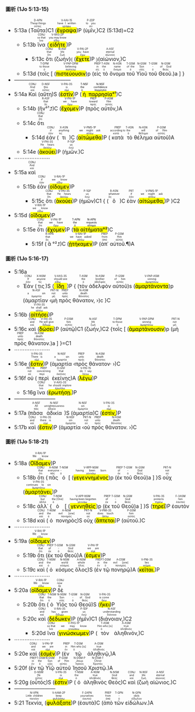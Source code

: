 #### 圖析 (1Jo 5:13-15)

- 5:13a (<RUBY><ruby><ruby>Ταῦτα<rt>οὗτος</rt></ruby><rt>These things</rt></ruby><rt>D-APN</rt></RUBY>)C1 (<RUBY><ruby><ruby><mark class='verb'>ἔγραψα</mark><rt>γράφω</rt></ruby><rt>have I written</rt></ruby><rt>V-AAI-1S</rt></RUBY>)P (<RUBY><ruby><ruby>ὑμῖν,<rt>σύ</rt></ruby><rt>to you</rt></ruby><rt>P-2DP</rt></RUBY>)C2 (5:13d)=C2
	- 5:13b <RUBY><ruby><ruby>ἵνα<rt>ἵνα</rt></ruby><rt>so that</rt></ruby><rt>CONJ</rt></RUBY> (<RUBY><ruby><ruby><mark class='verb'>εἰδῆτε</mark><rt>εἴδω</rt></ruby><rt>you may know</rt></ruby><rt>V-RAS-2P</rt></RUBY>)P
		- 5:13c <RUBY><ruby><ruby>ὅτι<rt>ὅτι</rt></ruby><rt>that</rt></ruby><rt>CONJ</rt></RUBY> (<RUBY><ruby><ruby>ζωὴν<rt>ζωή</rt></ruby><rt>life</rt></ruby><rt>N-ASF</rt></RUBY>)⦇ (<RUBY><ruby><ruby><mark class='verb'>ἔχετε</mark><rt>ἔχω</rt></ruby><rt>you have</rt></ruby><rt>V-PAI-2P</rt></RUBY>)P ⦈(<RUBY><ruby><ruby>αἰώνιον,<rt>αἰώνιος</rt></ruby><rt>eternal</rt></ruby><rt>A-ASF</rt></RUBY>)C 
	- 5:13d {<RUBY><ruby><ruby>τοῖς<rt>ὁ</rt></ruby><rt>to those</rt></ruby><rt>T-DPM</rt></RUBY> [ (<RUBY><ruby><ruby><mark class='ptc'>πιστεύουσιν</mark><rt>πιστεύω</rt></ruby><rt>believing</rt></ruby><rt>V-PAP-DPM</rt></RUBY>)p (<RUBY><ruby><ruby>εἰς<rt>εἰς</rt></ruby><rt>in</rt></ruby><rt>PREP</rt></RUBY> <RUBY><ruby><ruby>τὸ<rt>ὁ</rt></ruby><rt>the</rt></ruby><rt>T-ASN</rt></RUBY> <RUBY><ruby><ruby>ὄνομα<rt>ὄνομα</rt></ruby><rt>name</rt></ruby><rt>N-ASN</rt></RUBY> <RUBY><ruby><ruby>τοῦ<rt>ὁ</rt></ruby><rt>of the</rt></ruby><rt>T-GSM</rt></RUBY> <RUBY><ruby><ruby>Υἱοῦ<rt>υἱός</rt></ruby><rt>Son</rt></ruby><rt>N-GSM</rt></RUBY> <RUBY><ruby><ruby>τοῦ<rt>ὁ</rt></ruby><rt>-</rt></ruby><rt>T-GSM</rt></RUBY> <RUBY><ruby><ruby>Θεοῦ.<rt>θεός</rt></ruby><rt>of God</rt></ruby><rt>N-GSM</rt></RUBY>)a ] }
- ———————————
- 5:14a <RUBY><ruby><ruby>Καὶ<rt>καί</rt></ruby><rt>And</rt></ruby><rt>CONJ</rt></RUBY> (<RUBY><ruby><ruby>αὕτη<rt>οὗτος</rt></ruby><rt>this</rt></ruby><rt>D-NSF</rt></RUBY>)S (<RUBY><ruby><ruby><mark class='verb'>ἐστὶν</mark><rt>εἰμί</rt></ruby><rt>is</rt></ruby><rt>V-PAI-3S</rt></RUBY>)P (<mark><RUBY><ruby><ruby>ἡ<rt>ὁ</rt></ruby><rt>the</rt></ruby><rt>T-NSF</rt></RUBY> <RUBY><ruby><ruby>παρρησία<rt>παρρησία</rt></ruby><rt>confidence</rt></ruby><rt>N-NSF</rt></RUBY>°¹</mark>)C 
	- 5:14b (<RUBY><ruby><ruby>ἣν°¹⮥<rt>ὅς</rt></ruby><rt>that</rt></ruby><rt>R-ASF</rt></RUBY>)C (<RUBY><ruby><ruby><mark class='verb'>ἔχομεν</mark><rt>ἔχω</rt></ruby><rt>we have</rt></ruby><rt>V-PAI-1P</rt></RUBY>)P (<RUBY><ruby><ruby>πρὸς<rt>πρός</rt></ruby><rt>toward</rt></ruby><rt>PREP</rt></RUBY> <RUBY><ruby><ruby>αὐτόν,<rt>αὐτός</rt></ruby><rt>Him</rt></ruby><rt>P-ASM</rt></RUBY>)A
	- 5:14c <RUBY><ruby><ruby>ὅτι<rt>ὅτι</rt></ruby><rt>that</rt></ruby><rt>CONJ</rt></RUBY>
		-  5:14d <RUBY><ruby><ruby>ἐάν<rt>ἐάν</rt></ruby><rt>if</rt></ruby><rt>CONJ</rt></RUBY> (<RUBY><ruby><ruby>τι<rt>τις</rt></ruby><rt>anything</rt></ruby><rt>X-ASN</rt></RUBY>)C (<RUBY><ruby><ruby><mark class='verb'>αἰτώμεθα</mark><rt>αἰτέω</rt></ruby><rt>we might ask</rt></ruby><rt>V-PMS-1P</rt></RUBY>)P (<RUBY><ruby><ruby>κατὰ<rt>κατά</rt></ruby><rt>according to</rt></ruby><rt>PREP</rt></RUBY> <RUBY><ruby><ruby>τὸ<rt>ὁ</rt></ruby><rt>the</rt></ruby><rt>T-ASN</rt></RUBY> <RUBY><ruby><ruby>θέλημα<rt>θέλημα</rt></ruby><rt>will</rt></ruby><rt>N-ASN</rt></RUBY> <RUBY><ruby><ruby>αὐτοῦ<rt>αὐτός</rt></ruby><rt>of Him</rt></ruby><rt>P-GSM</rt></RUBY>)A 
	- 5:14e (<RUBY><ruby><ruby><mark class='verb'>ἀκούει</mark><rt>ἀκούω</rt></ruby><rt>He hears</rt></ruby><rt>V-PAI-3S</rt></RUBY>)P (<RUBY><ruby><ruby>ἡμῶν.<rt>ἐγώ</rt></ruby><rt>us</rt></ruby><rt>P-1GP</rt></RUBY>)C 
- ⋯⋯⋯⋯⋯⋯⋯
- 5:15a <RUBY><ruby><ruby>καὶ<rt>καί</rt></ruby><rt>And</rt></ruby><rt>CONJ</rt></RUBY>
	- 5:15b <RUBY><ruby><ruby>ἐὰν<rt>ἐάν</rt></ruby><rt>if</rt></ruby><rt>CONJ</rt></RUBY> (<RUBY><ruby><ruby><mark class='verb'>οἴδαμεν</mark><rt>εἴδω</rt></ruby><rt>we know</rt></ruby><rt>V-RAI-1P</rt></RUBY>)P
		- 5:15c <RUBY><ruby><ruby>ὅτι<rt>ὅτι</rt></ruby><rt>that</rt></ruby><rt>CONJ</rt></RUBY> (<RUBY><ruby><ruby><mark class='verb'>ἀκούει</mark><rt>ἀκούω</rt></ruby><rt>He hears</rt></ruby><rt>V-PAI-3S</rt></RUBY>)P (<RUBY><ruby><ruby>ἡμῶν<rt>ἐγώ</rt></ruby><rt>us</rt></ruby><rt>P-1GP</rt></RUBY>)C1 { (<RUBY><ruby><ruby>ὃ<rt>ὅς</rt></ruby><rt>whatever</rt></ruby><rt>R-ASN</rt></RUBY>)C <RUBY><ruby><ruby>ἐὰν<rt>ἐάν</rt></ruby><rt>if</rt></ruby><rt>PRT</rt></RUBY> (<RUBY><ruby><ruby><mark class='verb'>αἰτώμεθα,</mark><rt>αἰτέω</rt></ruby><rt>we might ask</rt></ruby><rt>V-PMS-1P</rt></RUBY>)P }C2
- 5:15d (<RUBY><ruby><ruby><mark class='verb'>οἴδαμεν</mark><rt>εἴδω</rt></ruby><rt>we know</rt></ruby><rt>V-RAI-1P</rt></RUBY>)P
	- 5:15e <RUBY><ruby><ruby>ὅτι<rt>ὅτι</rt></ruby><rt>that</rt></ruby><rt>CONJ</rt></RUBY> (<RUBY><ruby><ruby><mark class='verb'>ἔχομεν</mark><rt>ἔχω</rt></ruby><rt>we have</rt></ruby><rt>V-PAI-1P</rt></RUBY>)P (<mark><RUBY><ruby><ruby>τὰ<rt>ὁ</rt></ruby><rt>the</rt></ruby><rt>T-APN</rt></RUBY> <RUBY><ruby><ruby>αἰτήματα<rt>αἴτημα</rt></ruby><rt>requests</rt></ruby><rt>N-APN</rt></RUBY>°²</mark>)C 
		- 5:15f (<RUBY><ruby><ruby>ἃ<rt>ὅς</rt></ruby><rt>that</rt></ruby><rt>R-APN</rt></RUBY>°²⮥)C (<RUBY><ruby><ruby><mark class='verb'>ᾐτήκαμεν</mark><rt>αἰτέω</rt></ruby><rt>we have asked</rt></ruby><rt>V-RAI-1P</rt></RUBY>)P (<RUBY><ruby><ruby>ἀπ᾽<rt>ἀπό</rt></ruby><rt>from</rt></ruby><rt>PREP</rt></RUBY> <RUBY><ruby><ruby>αὐτοῦ.¶<rt>αὐτός</rt></ruby><rt>Him</rt></ruby><rt>P-GSM</rt></RUBY>)A 

#### 圖析 (1Jo 5:16-17)
- 5:16a 
	- <RUBY><ruby><ruby>Ἐάν<rt>ἐάν</rt></ruby><rt>If</rt></ruby><rt>CONJ</rt></RUBY> (<RUBY><ruby><ruby>τις<rt>τις</rt></ruby><rt>anyone</rt></ruby><rt>X-NSM</rt></RUBY>)S (<RUBY><ruby><ruby><mark class='verb'>ἴδῃ</mark><rt>εἴδω</rt></ruby><rt>should see</rt></ruby><rt>V-AAS-3S</rt></RUBY>)P { (<RUBY><ruby><ruby>τὸν<rt>ὁ</rt></ruby><rt>the</rt></ruby><rt>T-ASM</rt></RUBY> <RUBY><ruby><ruby>ἀδελφὸν<rt>ἀδελφός</rt></ruby><rt>brother</rt></ruby><rt>N-ASM</rt></RUBY> <RUBY><ruby><ruby>αὐτοῦ<rt>αὐτός</rt></ruby><rt>of him</rt></ruby><rt>P-GSM</rt></RUBY>)s (<RUBY><ruby><ruby><mark class='ptc'>ἁμαρτάνοντα</mark><rt>ἁμαρτάνω</rt></ruby><rt>sinning</rt></ruby><rt>V-PAP-ASM</rt></RUBY>)p (<RUBY><ruby><ruby>ἁμαρτίαν<rt>ἁμαρτία</rt></ruby><rt>a sin</rt></ruby><rt>N-ASF</rt></RUBY> ‹<RUBY><ruby><ruby>μὴ<rt>μή</rt></ruby><rt>not</rt></ruby><rt>PRT-N</rt></RUBY> <RUBY><ruby><ruby>πρὸς<rt>πρός</rt></ruby><rt>unto</rt></ruby><rt>PREP</rt></RUBY> <RUBY><ruby><ruby>θάνατον,<rt>θάνατος</rt></ruby><rt>death</rt></ruby><rt>N-ASM</rt></RUBY> ›)c }C 
- 5:16b (<RUBY><ruby><ruby><mark class='verb'>αἰτήσει</mark><rt>αἰτέω</rt></ruby><rt>he shall ask</rt></ruby><rt>V-FAI-3S</rt></RUBY>)P
- 5:16c <RUBY><ruby><ruby>καὶ<rt>καί</rt></ruby><rt>and</rt></ruby><rt>CONJ</rt></RUBY> (<RUBY><ruby><ruby><mark class='verb'>δώσει</mark><rt>δίδωμι</rt></ruby><rt>He will give</rt></ruby><rt>V-FAI-3S</rt></RUBY>)P (<RUBY><ruby><ruby>αὐτῷ<rt>αὐτός</rt></ruby><rt>him</rt></ruby><rt>P-DSM</rt></RUBY>)C1 (<RUBY><ruby><ruby>ζωήν,<rt>ζωή</rt></ruby><rt>life</rt></ruby><rt>N-ASF</rt></RUBY>)C2 {<RUBY><ruby><ruby>τοῖς<rt>ὁ</rt></ruby><rt>to those</rt></ruby><rt>T-DPM</rt></RUBY> [ (<RUBY><ruby><ruby><mark class='ptc'>ἁμαρτάνουσιν</mark><rt>ἁμαρτάνω</rt></ruby><rt>sinning</rt></ruby><rt>V-PAP-DPM</rt></RUBY>)p (<RUBY><ruby><ruby>μὴ<rt>μή</rt></ruby><rt>not</rt></ruby><rt>PRT-N</rt></RUBY> <RUBY><ruby><ruby>πρὸς<rt>πρός</rt></ruby><rt>unto</rt></ruby><rt>PREP</rt></RUBY> <RUBY><ruby><ruby>θάνατον.<rt>θάνατος</rt></ruby><rt>death</rt></ruby><rt>N-ASM</rt></RUBY>)a ] }=C1
- ⋯⋯⋯⋯⋯⋯⋯
- 5:16e (<RUBY><ruby><ruby><mark class='verb'>ἔστιν</mark><rt>εἰμί</rt></ruby><rt>There is</rt></ruby><rt>V-PAI-3S</rt></RUBY>)P (<RUBY><ruby><ruby>ἁμαρτία<rt>ἁμαρτία</rt></ruby><rt>a sin</rt></ruby><rt>N-NSF</rt></RUBY> ‹<RUBY><ruby><ruby>πρὸς<rt>πρός</rt></ruby><rt>unto</rt></ruby><rt>PREP</rt></RUBY> <RUBY><ruby><ruby>θάνατον·<rt>θάνατος</rt></ruby><rt>death</rt></ruby><rt>N-ASM</rt></RUBY> ›)C 
- 5:16f <RUBY><ruby><ruby>οὐ<rt>οὐ</rt></ruby><rt>not</rt></ruby><rt>PRT-N</rt></RUBY> (<RUBY><ruby><ruby>περὶ<rt>περί</rt></ruby><rt>concerning</rt></ruby><rt>PREP</rt></RUBY> <RUBY><ruby><ruby>ἐκείνης<rt>ἐκεῖνος</rt></ruby><rt>that</rt></ruby><rt>D-GSF</rt></RUBY>)A (<RUBY><ruby><ruby><mark class='verb'>λέγω</mark><rt>λέγω</rt></ruby><rt>do I say</rt></ruby><rt>V-PAI-1S</rt></RUBY>)P
	- 5:16g <RUBY><ruby><ruby>ἵνα<rt>ἵνα</rt></ruby><rt>that</rt></ruby><rt>CONJ</rt></RUBY> (<RUBY><ruby><ruby><mark class='verb'>ἐρωτήσῃ.</mark><rt>ἐρωτάω</rt></ruby><rt>he should implore</rt></ruby><rt>V-AAS-3S</rt></RUBY>)P 
- ————————
- 5:17a (<RUBY><ruby><ruby>πᾶσα<rt>πᾶς</rt></ruby><rt>All</rt></ruby><rt>A-NSF</rt></RUBY> <RUBY><ruby><ruby>ἀδικία<rt>ἀδικία</rt></ruby><rt>unrighteousness</rt></ruby><rt>N-NSF</rt></RUBY>)S (<RUBY><ruby><ruby>ἁμαρτία<rt>ἁμαρτία</rt></ruby><rt>sin</rt></ruby><rt>N-NSF</rt></RUBY>)C (<RUBY><ruby><ruby><mark class='verb'>ἐστίν,</mark><rt>εἰμί</rt></ruby><rt>is</rt></ruby><rt>V-PAI-3S</rt></RUBY>)P
- 5:17b <RUBY><ruby><ruby>καὶ<rt>καί</rt></ruby><rt>and</rt></ruby><rt>CONJ</rt></RUBY> (<RUBY><ruby><ruby><mark class='verb'>ἔστιν</mark><rt>εἰμί</rt></ruby><rt>there is</rt></ruby><rt>V-PAI-3S</rt></RUBY>)P (<RUBY><ruby><ruby>ἁμαρτία<rt>ἁμαρτία</rt></ruby><rt>sin</rt></ruby><rt>N-NSF</rt></RUBY> ‹<RUBY><ruby><ruby>οὐ<rt>οὐ</rt></ruby><rt>not</rt></ruby><rt>PRT-N</rt></RUBY> <RUBY><ruby><ruby>πρὸς<rt>πρός</rt></ruby><rt>unto</rt></ruby><rt>PREP</rt></RUBY> <RUBY><ruby><ruby>θάνατον.<rt>θάνατος</rt></ruby><rt>death</rt></ruby><rt>N-ASM</rt></RUBY> ›)C 

#### 圖析 (1Jo 5:18-21)

- 5:18a (<RUBY><ruby><ruby><mark class='verb'>Οἴδαμεν</mark><rt>εἴδω</rt></ruby><rt>We know</rt></ruby><rt>V-RAI-1P</rt></RUBY>)P
	- 5:18b <RUBY><ruby><ruby>ὅτι<rt>ὅτι</rt></ruby><rt>that</rt></ruby><rt>CONJ</rt></RUBY> {<RUBY><ruby><ruby>πᾶς<rt>πᾶς</rt></ruby><rt>everyone</rt></ruby><rt>A-NSM</rt></RUBY> <RUBY><ruby><ruby>ὁ<rt>ὁ</rt></ruby><rt>-</rt></ruby><rt>T-NSM</rt></RUBY> [ (<RUBY><ruby><ruby><mark class='ptc'>γεγεννημένος</mark><rt>γεννάω</rt></ruby><rt>having been born</rt></ruby><rt>V-RPP-NSM</rt></RUBY>)p (<RUBY><ruby><ruby>ἐκ<rt>ἐκ</rt></ruby><rt>of</rt></ruby><rt>PREP</rt></RUBY> <RUBY><ruby><ruby>τοῦ<rt>ὁ</rt></ruby><rt>-</rt></ruby><rt>T-GSM</rt></RUBY> <RUBY><ruby><ruby>Θεοῦ<rt>θεός</rt></ruby><rt>God</rt></ruby><rt>N-GSM</rt></RUBY>)a ] }S <RUBY><ruby><ruby>οὐχ<rt>οὐ</rt></ruby><rt>not</rt></ruby><rt>PRT-N</rt></RUBY> (<RUBY><ruby><ruby><mark class='verb'>ἁμαρτάνει,</mark><rt>ἁμαρτάνω</rt></ruby><rt>continues to sin</rt></ruby><rt>V-PAI-3S</rt></RUBY>)P
	- 5:18c <RUBY><ruby><ruby>ἀλλ᾽<rt>ἀλλά</rt></ruby><rt>but</rt></ruby><rt>CONJ</rt></RUBY> {<RUBY><ruby><ruby>ὁ<rt>ὁ</rt></ruby><rt>the [One]</rt></ruby><rt>T-NSM</rt></RUBY> [ (<RUBY><ruby><ruby><mark class='ptc'>γεννηθεὶς</mark><rt>γεννάω</rt></ruby><rt>having been begotten</rt></ruby><rt>V-APP-NSM</rt></RUBY>)p (<RUBY><ruby><ruby>ἐκ<rt>ἐκ</rt></ruby><rt>of</rt></ruby><rt>PREP</rt></RUBY> <RUBY><ruby><ruby>τοῦ<rt>ὁ</rt></ruby><rt>-</rt></ruby><rt>T-GSM</rt></RUBY> <RUBY><ruby><ruby>Θεοῦ<rt>θεός</rt></ruby><rt>God</rt></ruby><rt>N-GSM</rt></RUBY>)a ] }S (<RUBY><ruby><ruby><mark class='verb'>τηρεῖ</mark><rt>τηρέω</rt></ruby><rt>protects</rt></ruby><rt>V-PAI-3S</rt></RUBY>)P <RUBY><ruby><ruby>ἑαυτὸν<rt>ἑαυτοῦ</rt></ruby><rt>him</rt></ruby><rt>F-3ASM</rt></RUBY>
	- 5:18d <RUBY><ruby><ruby>καὶ<rt>καί</rt></ruby><rt>and</rt></ruby><rt>CONJ</rt></RUBY> (<RUBY><ruby><ruby>ὁ<rt>ὁ</rt></ruby><rt>the</rt></ruby><rt>T-NSM</rt></RUBY> <RUBY><ruby><ruby>πονηρὸς<rt>πονηρός</rt></ruby><rt>evil [one]</rt></ruby><rt>A-NSM</rt></RUBY>)S <RUBY><ruby><ruby>οὐχ<rt>οὐ</rt></ruby><rt>not</rt></ruby><rt>PRT-N</rt></RUBY> (<RUBY><ruby><ruby><mark class='verb'>ἅπτεται</mark><rt>ἅπτω</rt></ruby><rt>does touch</rt></ruby><rt>V-PMI-3S</rt></RUBY>)P (<RUBY><ruby><ruby>αὐτοῦ.<rt>αὐτός</rt></ruby><rt>him</rt></ruby><rt>P-GSM</rt></RUBY>)C 
- ⋯⋯⋯⋯⋯⋯⋯
- 5:19a (<RUBY><ruby><ruby><mark class='verb'>οἴδαμεν</mark><rt>εἴδω</rt></ruby><rt>We know</rt></ruby><rt>V-RAI-1P</rt></RUBY>)P
	- 5:19b <RUBY><ruby><ruby>ὅτι<rt>ὅτι</rt></ruby><rt>that</rt></ruby><rt>CONJ</rt></RUBY> (<RUBY><ruby><ruby>ἐκ<rt>ἐκ</rt></ruby><rt>of</rt></ruby><rt>PREP</rt></RUBY> <RUBY><ruby><ruby>τοῦ<rt>ὁ</rt></ruby><rt>-</rt></ruby><rt>T-GSM</rt></RUBY> <RUBY><ruby><ruby>Θεοῦ<rt>θεός</rt></ruby><rt>God</rt></ruby><rt>N-GSM</rt></RUBY>)A (<RUBY><ruby><ruby><mark class='verb'>ἐσμεν</mark><rt>εἰμί</rt></ruby><rt>we are</rt></ruby><rt>V-PAI-1P</rt></RUBY>)P
	- 5:19c <RUBY><ruby><ruby>καὶ<rt>καί</rt></ruby><rt>and</rt></ruby><rt>CONJ</rt></RUBY> (<RUBY><ruby><ruby>ὁ<rt>ὁ</rt></ruby><rt>the</rt></ruby><rt>T-NSM</rt></RUBY> <RUBY><ruby><ruby>κόσμος<rt>κόσμος</rt></ruby><rt>world</rt></ruby><rt>N-NSM</rt></RUBY> <RUBY><ruby><ruby>ὅλος<rt>ὅλος</rt></ruby><rt>whole</rt></ruby><rt>A-NSM</rt></RUBY>)S (<RUBY><ruby><ruby>ἐν<rt>ἐν</rt></ruby><rt>in</rt></ruby><rt>PREP</rt></RUBY> <RUBY><ruby><ruby>τῷ<rt>ὁ</rt></ruby><rt>the</rt></ruby><rt>T-DSM</rt></RUBY> <RUBY><ruby><ruby>πονηρῷ<rt>πονηρός</rt></ruby><rt>evil [one]</rt></ruby><rt>A-DSM</rt></RUBY>)A (<RUBY><ruby><ruby><mark class='verb'>κεῖται.</mark><rt>κεῖμαι</rt></ruby><rt>lies</rt></ruby><rt>V-PNI-3S</rt></RUBY>)P 
- ⋯⋯⋯⋯⋯⋯⋯
- 5:20a (<RUBY><ruby><ruby><mark class='verb'>οἴδαμεν</mark><rt>εἴδω</rt></ruby><rt>We know</rt></ruby><rt>V-RAI-1P</rt></RUBY>)P  <RUBY><ruby><ruby>δὲ<rt>δέ</rt></ruby><rt>now</rt></ruby><rt>CONJ</rt></RUBY> 
	- 5:20b <RUBY><ruby><ruby>ὅτι<rt>ὅτι</rt></ruby><rt>that</rt></ruby><rt>CONJ</rt></RUBY> (<RUBY><ruby><ruby>ὁ<rt>ὁ</rt></ruby><rt>the</rt></ruby><rt>T-NSM</rt></RUBY> <RUBY><ruby><ruby>Υἱὸς<rt>υἱός</rt></ruby><rt>Son</rt></ruby><rt>N-NSM</rt></RUBY> <RUBY><ruby><ruby>τοῦ<rt>ὁ</rt></ruby><rt>-</rt></ruby><rt>T-GSM</rt></RUBY> <RUBY><ruby><ruby>Θεοῦ<rt>θεός</rt></ruby><rt>of God</rt></ruby><rt>N-GSM</rt></RUBY>)S (<RUBY><ruby><ruby><mark class='verb'>ἥκει</mark><rt>ἥκω</rt></ruby><rt>is come</rt></ruby><rt>V-PAI-3S</rt></RUBY>)P
	- 5:20c <RUBY><ruby><ruby>καὶ<rt>καί</rt></ruby><rt>and</rt></ruby><rt>CONJ</rt></RUBY> (<RUBY><ruby><ruby><mark class='verb'>δέδωκεν</mark><rt>δίδωμι</rt></ruby><rt>has given</rt></ruby><rt>V-RAI-3S</rt></RUBY>)P (<RUBY><ruby><ruby>ἡμῖν<rt>ἐγώ</rt></ruby><rt>us</rt></ruby><rt>P-1DP</rt></RUBY>)C1 (<RUBY><ruby><ruby>διάνοιαν,<rt>διάνοια</rt></ruby><rt>understanding</rt></ruby><rt>N-ASF</rt></RUBY>)C2 
		- 5:20d <RUBY><ruby><ruby>ἵνα<rt>ἵνα</rt></ruby><rt>so that</rt></ruby><rt>CONJ</rt></RUBY> (<RUBY><ruby><ruby><mark class='verb'>γινώσκωμεν</mark><rt>γινώσκω</rt></ruby><rt>we may know</rt></ruby><rt>V-PAS-1P</rt></RUBY>)P (<RUBY><ruby><ruby>τὸν<rt>ὁ</rt></ruby><rt>Him who [is]</rt></ruby><rt>T-ASM</rt></RUBY> <RUBY><ruby><ruby>ἀληθινόν,<rt>ἀληθινός</rt></ruby><rt>true</rt></ruby><rt>A-ASM</rt></RUBY>)C
- ⋯⋯⋯⋯⋯⋯⋯
- 5:20e <RUBY><ruby><ruby>καὶ<rt>καί</rt></ruby><rt>and</rt></ruby><rt>CONJ</rt></RUBY> (<RUBY><ruby><ruby><mark class='verb'>ἐσμὲν</mark><rt>εἰμί</rt></ruby><rt>we are</rt></ruby><rt>V-PAI-1P</rt></RUBY>)P (<RUBY><ruby><ruby>ἐν<rt>ἐν</rt></ruby><rt>in</rt></ruby><rt>PREP</rt></RUBY> <RUBY><ruby><ruby>τῷ<rt>ὁ</rt></ruby><rt>Him who [is]</rt></ruby><rt>T-DSM</rt></RUBY> <RUBY><ruby><ruby>ἀληθινῷ,<rt>ἀληθινός</rt></ruby><rt>true</rt></ruby><rt>A-DSM</rt></RUBY>)A 
- 5:20f (<RUBY><ruby><ruby>ἐν<rt>ἐν</rt></ruby><rt>in</rt></ruby><rt>PREP</rt></RUBY> <RUBY><ruby><ruby>τῷ<rt>ὁ</rt></ruby><rt>the</rt></ruby><rt>T-DSM</rt></RUBY> <RUBY><ruby><ruby>Υἱῷ<rt>υἱός</rt></ruby><rt>Son</rt></ruby><rt>N-DSM</rt></RUBY> <RUBY><ruby><ruby>αὐτοῦ<rt>αὐτός</rt></ruby><rt>of Him</rt></ruby><rt>P-GSM</rt></RUBY> <RUBY><ruby><ruby>Ἰησοῦ<rt>Ἰησοῦς</rt></ruby><rt>Jesus</rt></ruby><rt>N-DSM-P</rt></RUBY> <RUBY><ruby><ruby>Χριστῷ.<rt>Χριστός</rt></ruby><rt>Christ</rt></ruby><rt>N-DSM-T</rt></RUBY>)A 
- 5:20g (<RUBY><ruby><ruby>οὗτός<rt>οὗτος</rt></ruby><rt>He</rt></ruby><rt>D-NSM</rt></RUBY>)S (<RUBY><ruby><ruby><mark class='verb'>ἐστιν</mark><rt>εἰμί</rt></ruby><rt>is</rt></ruby><rt>V-PAI-3S</rt></RUBY>)P (<RUBY><ruby><ruby>ὁ<rt>ὁ</rt></ruby><rt>the</rt></ruby><rt>T-NSM</rt></RUBY> <RUBY><ruby><ruby>ἀληθινὸς<rt>ἀληθινός</rt></ruby><rt>true</rt></ruby><rt>A-NSM</rt></RUBY> <RUBY><ruby><ruby>Θεὸς<rt>θεός</rt></ruby><rt>God</rt></ruby><rt>N-NSM</rt></RUBY>)C <RUBY><ruby><ruby>καὶ<rt>καί</rt></ruby><rt>and</rt></ruby><rt>CONJ</rt></RUBY> (<RUBY><ruby><ruby>ζωὴ<rt>ζωή</rt></ruby><rt>life</rt></ruby><rt>N-NSF</rt></RUBY> <RUBY><ruby><ruby>αἰώνιος.<rt>αἰώνιος</rt></ruby><rt>eternal</rt></ruby><rt>A-NSF</rt></RUBY>)C 
- ————————
- 5:21 <RUBY><ruby><ruby>Τεκνία,<rt>τεκνίον</rt></ruby><rt>Little children</rt></ruby><rt>N-VPN</rt></RUBY> (<RUBY><ruby><ruby><mark class='verb'>φυλάξατε</mark><rt>φυλάσσω</rt></ruby><rt>keep</rt></ruby><rt>V-AAM-2P</rt></RUBY>)P (<RUBY><ruby><ruby>ἑαυτὰ<rt>ἑαυτοῦ</rt></ruby><rt>yourselves</rt></ruby><rt>F-2APN</rt></RUBY>)C (<RUBY><ruby><ruby>ἀπὸ<rt>ἀπό</rt></ruby><rt>from</rt></ruby><rt>PREP</rt></RUBY> <RUBY><ruby><ruby>τῶν<rt>ὁ</rt></ruby><rt>-</rt></ruby><rt>T-GPN</rt></RUBY> <RUBY><ruby><ruby>εἰδώλων.<rt>εἴδωλον</rt></ruby><rt>idols</rt></ruby><rt>N-GPN</rt></RUBY>)A